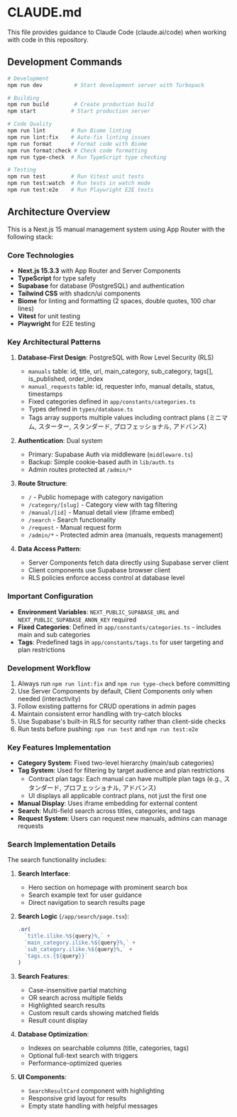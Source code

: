 # CLAUDE.md

This file provides guidance to Claude Code (claude.ai/code) when working with code in this repository.

## Development Commands

```bash
# Development
npm run dev          # Start development server with Turbopack

# Building
npm run build        # Create production build
npm start           # Start production server

# Code Quality
npm run lint        # Run Biome linting
npm run lint:fix    # Auto-fix linting issues
npm run format      # Format code with Biome
npm run format:check # Check code formatting
npm run type-check  # Run TypeScript type checking

# Testing
npm run test        # Run Vitest unit tests
npm run test:watch  # Run tests in watch mode
npm run test:e2e    # Run Playwright E2E tests
```

## Architecture Overview

This is a Next.js 15 manual management system using App Router with the following stack:

### Core Technologies
- **Next.js 15.3.3** with App Router and Server Components
- **TypeScript** for type safety
- **Supabase** for database (PostgreSQL) and authentication
- **Tailwind CSS** with shadcn/ui components
- **Biome** for linting and formatting (2 spaces, double quotes, 100 char lines)
- **Vitest** for unit testing
- **Playwright** for E2E testing

### Key Architectural Patterns

1. **Database-First Design**: PostgreSQL with Row Level Security (RLS)
   - `manuals` table: id, title, url, main_category, sub_category, tags[], is_published, order_index
   - `manual_requests` table: id, requester info, manual details, status, timestamps
   - Fixed categories defined in `app/constants/categories.ts`
   - Types defined in `types/database.ts`
   - Tags array supports multiple values including contract plans (ミニマム, スターター, スタンダード, プロフェッショナル, アドバンス)

2. **Authentication**: Dual system
   - Primary: Supabase Auth via middleware (`middleware.ts`)
   - Backup: Simple cookie-based auth in `lib/auth.ts`
   - Admin routes protected at `/admin/*`

3. **Route Structure**:
   - `/` - Public homepage with category navigation
   - `/category/[slug]` - Category view with tag filtering
   - `/manual/[id]` - Manual detail view (iframe embed)
   - `/search` - Search functionality
   - `/request` - Manual request form
   - `/admin/*` - Protected admin area (manuals, requests management)

4. **Data Access Pattern**:
   - Server Components fetch data directly using Supabase server client
   - Client components use Supabase browser client
   - RLS policies enforce access control at database level

### Important Configuration

- **Environment Variables**: `NEXT_PUBLIC_SUPABASE_URL` and `NEXT_PUBLIC_SUPABASE_ANON_KEY` required
- **Fixed Categories**: Defined in `app/constants/categories.ts` - includes main and sub categories
- **Tags**: Predefined tags in `app/constants/tags.ts` for user targeting and plan restrictions

### Development Workflow

1. Always run `npm run lint:fix` and `npm run type-check` before committing
2. Use Server Components by default, Client Components only when needed (interactivity)
3. Follow existing patterns for CRUD operations in admin pages
4. Maintain consistent error handling with try-catch blocks
5. Use Supabase's built-in RLS for security rather than client-side checks
6. Run tests before pushing: `npm run test` and `npm run test:e2e`

### Key Features Implementation

- **Category System**: Fixed two-level hierarchy (main/sub categories)
- **Tag System**: Used for filtering by target audience and plan restrictions
  - Contract plan tags: Each manual can have multiple plan tags (e.g., スタンダード, プロフェッショナル, アドバンス)
  - UI displays all applicable contract plans, not just the first one
- **Manual Display**: Uses iframe embedding for external content
- **Search**: Multi-field search across titles, categories, and tags
- **Request System**: Users can request new manuals, admins can manage requests

### Search Implementation Details

The search functionality includes:

1. **Search Interface**: 
   - Hero section on homepage with prominent search box
   - Search example text for user guidance
   - Direct navigation to search results page

2. **Search Logic** (`/app/search/page.tsx`):
   ```typescript
   .or(
     `title.ilike.%${query}%,` +
     `main_category.ilike.%${query}%,` +
     `sub_category.ilike.%${query}%,` +
     `tags.cs.{${query}}`
   )
   ```

3. **Search Features**:
   - Case-insensitive partial matching
   - OR search across multiple fields
   - Highlighted search results
   - Custom result cards showing matched fields
   - Result count display

4. **Database Optimization**:
   - Indexes on searchable columns (title, categories, tags)
   - Optional full-text search with triggers
   - Performance-optimized queries

5. **UI Components**:
   - `SearchResultCard` component with highlighting
   - Responsive grid layout for results
   - Empty state handling with helpful messages